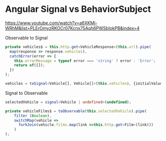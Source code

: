 # Angular Signal vs BehaviorSubject
https://www.youtube.com/watch?v=a6XKMj-WRhM&list=PLErOmyzRKOCr07Kcnx75Aqh6PWSbIokPB&index=4


Observable to Signal
```ts
private vehicles$ = this.http.get<VehicleResponse>(this.url).pipe(
  map(response => response.vehicles),
  catchError(error => {
    this.errorMessage = typeof error === 'string' ? error : 'Error';
    return of([]);
  })
);

vehicles = toSignal<Vehicle[], Vehicle[]>(this.vehicles$, {initialValue: []});

```

Signal to Observable
```ts
selectedVehicle = signal<Vehicle | undefined>(undefined);

private vehicleFilms$ = toObservable(this.selectedVehicle).pipe(
    filter (Boolean),
    switchMap(vehicle =>
      forkJoin(vehicle.films.map(link =>this.http.get<Film>(link)))
    )
);

```
